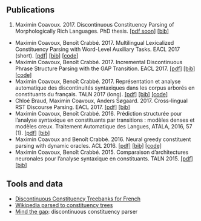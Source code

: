 
## Publications

1. Maximin Coavoux. 2017. Discontinuous Constituency Parsing of Morphologically Rich Languages. PhD thesis. [[pdf soon]]() [[bib]](phd.bib)
* Maximin Coavoux, Benoît Crabbé. 2017. Multilingual Lexicalized Constituency Parsing with Word-Level Auxiliary Tasks. EACL 2017 (short).
  [[pdf]](http://www.aclweb.org/anthology/E/E17/E17-2053.pdf) [[bib]](http://www.aclweb.org/anthology/E/E17/E17-2053.bib) [[code]](https://github.com/mcoavoux/mtg/)
* Maximin Coavoux, Benoît Crabbé. 2017. Incremental Discontinuous Phrase Structure Parsing with the GAP Transition. EACL 2017.
  [[pdf]](http://www.aclweb.org/anthology/E/E17/E17-1118.pdf) [[bib]](http://www.aclweb.org/anthology/E/E17/E17-1118.bib) [[code]](https://github.com/mcoavoux/mtg/)
* Maximin Coavoux, Benoît Crabbé. 2017. Représentation et analyse automatique des discontinuités syntaxiques dans les corpus arborés en constituants du français. TALN 2017 (long).
  [[pdf]](https://hal.archives-ouvertes.fr/hal-01622631/document) [[bib]](https://hal.archives-ouvertes.fr/hal-01622631v1/bibtex) [[code]](https://github.com/mcoavoux/french_disco_data)
* Chloé Braud, Maximin Coavoux, Anders Søgaard. 2017. Cross-lingual RST Discourse Parsing. EACL 2017.
    [[pdf]](http://aclweb.org/anthology/E17-1028.pdf) [[bib]](http://aclweb.org/anthology/E17-1028.bib)
* Maximin Coavoux, Benoît Crabbé. 2016. Prédiction structurée pour l’analyse syntaxique en constituants par transitions : modèles denses et modèles creux. Traitement Automatique des Langues, ATALA, 2016, 57 (1).
    [[pdf]](https://hal.archives-ouvertes.fr/hal-01365252/document) [[bib]](https://hal.archives-ouvertes.fr/hal-01365252v1/bibtex)
* Maximin Coavoux and Benoît Crabbé. 2016. Neural greedy constituent parsing with dynamic oracles. ACL 2016.
    [[pdf]](http://www.aclweb.org/anthology/P/P16/P16-1017.pdf) [[bib]](http://www.aclweb.org/anthology/P/P16/P16-1017.bib) [[code]](https://github.com/mcoavoux/hyparse)
* Maximin Coavoux, Benoît Crabbé. 2015. Comparaison d’architectures neuronales pour l’analyse syntaxique en constituants. TALN 2015.
    [[pdf]](http://www.llf.cnrs.fr/sites/llf.cnrs.fr/files/biblio/taln-2015-long-025.pdf) [[bib]](https://hal.inria.fr/hal-01174613v1/bibtex)

## Tools and data

* [Discontinuous Constituency Treebanks for French](https://github.com/mcoavoux/french_disco_data)
* [Wikipedia parsed to constituency trees](https://github.com/mcoavoux/wiki_parse)
* [Mind the gap](https://github.com/mcoavoux/mtg): discontinuous constituency parser
